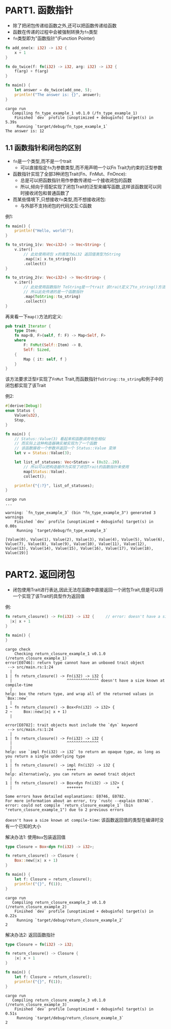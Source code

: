 # PART1. 函数指针

- 除了把闭包传递给函数之外,还可以把函数传递给函数
- 函数在传递的过程中会被强制转换为`fn`类型
- `fn`类型即为"函数指针"(Function Pointer)

```rust
fn add_one(x: i32) -> i32 {
    x + 1
}

fn do_twice(f: fn(i32) -> i32, arg: i32) -> i32 {
    f(arg) + f(arg)
}

fn main() {
    let answer = do_twice(add_one, 5);
    println!("The answer is: {}", answer);
}
```

```
cargo run
   Compiling fn_type_example_1 v0.1.0 (/fn_type_example_1)
    Finished `dev` profile [unoptimized + debuginfo] target(s) in 5.39s
     Running `target/debug/fn_type_example_1`
The answer is: 12
```

## 1.1 函数指针和闭包的区别

- `fn`是一个类型,而不是一个trait
  - 可以直接指定`fn`为参数类型,而不用声明一个以Fn Trait为约束的泛型参数
- 函数指针实现了全部3种闭包Trait(Fn、FnMut、FnOnce):
  - 总是可以把函数指针用作参数传递给一个接收闭包的函数
  - 所以,倾向于搭配实现了闭包Trait的泛型来编写函数,这样该函数就可以同时接收闭包和普通函数了
- 而某些情境下,只想接收`fn`类型,而不想接收闭包:
  - 与外部不支持闭包的代码交互:C函数

例1:

```rust
fn main() {
    println!("Hello, world!");
}

fn to_string_1(v: Vec<i32>) -> Vec<String> {
    v.iter()
        // 此处使用闭包 x的类型为&i32 返回值类型为String
        .map(|x| x.to_string())
        .collect()
}

fn to_string_2(v: Vec<i32>) -> Vec<String> {
    v.iter()
        // 此处使用函数指针 ToString是一个trait 该trait定义了to_string()方法
        // 所以此处传递的是一个函数指针
        .map(ToString::to_string)
        .collect()
}
```

再来看一下`map()`方法的定义:

```rust
pub trait Iterator {
    type Item;
    fn map<B, F>(self, f: F) -> Map<Self, F>
    where
        F: FnMut(Self::Item) -> B,
        Self: Sized,
    {
        Map { it: self, f }
    }
}
```

该方法要求泛型`F`实现了`FnMut` Trait,而函数指针`ToString::to_string`和例子中的闭包都实现了该Trait

例2:

```rust
#[derive(Debug)]
enum Status {
    Value(u32),
    Stop,
}

fn main() {
    // Status::Value(3) 看起来和函数调用有些相似
    // 而实际上这种构造器确实被实现为了一个函数
    // 该函数接收一个参数并返回一个 Status::Value 变体
    let v = Status::Value(3);

    let list_of_statuses: Vec<Status> = (0u32..20).
        // 所以可以把构造器作为实现了闭包Trait的函数指针来使用
        map(Status::Value).
        collect();

    println!("{:?}", list_of_statuses);
}
```

```
cargo run
...

warning: `fn_type_example_3` (bin "fn_type_example_3") generated 3 warnings
    Finished `dev` profile [unoptimized + debuginfo] target(s) in 0.00s
     Running `target/debug/fn_type_example_3`

[Value(0), Value(1), Value(2), Value(3), Value(4), Value(5), Value(6), Value(7), Value(8), Value(9), Value(10), Value(11), Value(12), Value(13), Value(14), Value(15), Value(16), Value(17), Value(18), Value(19)]
```

# PART2. 返回闭包

- 闭包使用Trait进行表达,因此无法在函数中直接返回一个闭包Trait,但是可以将一个实现了该Trait的具型作为返回值

例:

```rust
fn return_closure() -> Fn(i32) -> i32 {     // error: doesn't have a size known at compile-time
  |x| x + 1
}

fn main() {
}
```

```
cargo check
    Checking return_closure_example_1 v0.1.0 (/return_closure_example_1)
error[E0746]: return type cannot have an unboxed trait object
 --> src/main.rs:1:24
  |
1 | fn return_closure() -> Fn(i32) -> i32 {
  |                        ^^^^^^^^^^^^^^ doesn't have a size known at compile-time
  |
help: box the return type, and wrap all of the returned values in `Box::new`
  |
1 ~ fn return_closure() -> Box<Fn(i32) -> i32> {
2 ~     Box::new(|x| x + 1)
  |

error[E0782]: trait objects must include the `dyn` keyword
 --> src/main.rs:1:24
  |
1 | fn return_closure() -> Fn(i32) -> i32 {
  |                        ^^^^^^^^^^^^^^
  |
help: use `impl Fn(i32) -> i32` to return an opaque type, as long as you return a single underlying type
  |
1 | fn return_closure() -> impl Fn(i32) -> i32 {
  |                        ++++
help: alternatively, you can return an owned trait object
  |
1 | fn return_closure() -> Box<dyn Fn(i32) -> i32> {
  |                        +++++++               +

Some errors have detailed explanations: E0746, E0782.
For more information about an error, try `rustc --explain E0746`.
error: could not compile `return_closure_example_1` (bin "return_closure_example_1") due to 2 previous errors
```

`doesn't have a size known at compile-time`: 该函数返回值的类型在编译时没有一个已知的大小

解决办法1: 使用`Box`包装返回值

```rust
type Closure = Box<dyn Fn(i32) -> i32>;

fn return_closure() -> Closure {
    Box::new(|x| x + 1)
}

fn main() {
    let f: Closure = return_closure();
    println!("{}", f(1));
}
```

```
cargo run
   Compiling return_closure_example_2 v0.1.0 (/return_closure_example_2)
    Finished `dev` profile [unoptimized + debuginfo] target(s) in 0.22s
     Running `target/debug/return_closure_example_2`
2
```

解决办法2: 返回函数指针

```rust
type Closure = fn(i32) -> i32;

fn return_closure() -> Closure {
    |x| x + 1
}

fn main() {
    let f: Closure = return_closure();
    println!("{}", f(1));
}
```

```
cargo run
   Compiling return_closure_example_3 v0.1.0 (/return_closure_example_3)
    Finished `dev` profile [unoptimized + debuginfo] target(s) in 0.51s
     Running `target/debug/return_closure_example_3`
2
```